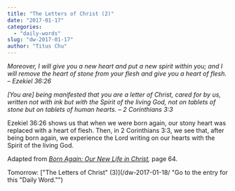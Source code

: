```yaml
---
title: "The Letters of Christ (2)"
date: "2017-01-17"
categories: 
  - "daily-words"
slug: "dw-2017-01-17"
author: "Titus Chu"
---
```


_Moreover, I will give you a new heart and put a new spirit within you; and I will remove the heart of stone from your flesh and give you a heart of flesh._ _– Ezekiel 36:26_

_\[You are\] being manifested that you are a letter of Christ, cared for by us, written not with ink but with the Spirit of the living God, not on tablets of stone but on tablets of human hearts._ _– 2 Corinthians 3:3_

Ezekiel 36:26 shows us that when we were born again, our stony heart was replaced with a heart of flesh. Then, in 2 Corinthians 3:3, we see that, after being born again, we experience the Lord writing on our hearts with the Spirit of the living God.

Adapted from _[Born Again: Our New Life in Christ](/book-born-again/ "Go to the listing for this book."),_ page 64.

Tomorrow: ["The Letters of Christ" (3)](/dw-2017-01-18/ "Go to the entry for this "Daily Word."")
